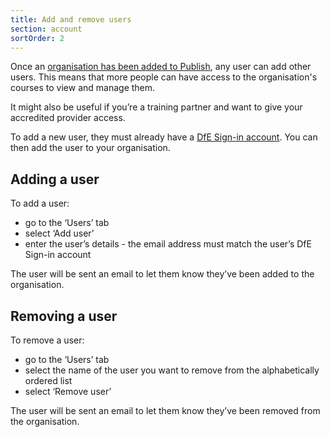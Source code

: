```yaml
---
title: Add and remove users
section: account
sortOrder: 2
---
```


Once an [organisation has been added to Publish](https://www.publish-teacher-training-courses.service.gov.uk/how-to-use-this-service/add-an-organisation), any user can add other users. This means that more people can have access to the organisation's courses to view and manage them.

It might also be useful if you’re a training partner and want to give your accredited provider access.

To add a new user, they must already have a [DfE Sign-in account](https://services.signin.education.gov.uk). You can then add the user to your organisation.

## Adding a user

To add a user:

- go to the ‘Users’ tab
- select ‘Add user’
- enter the user’s details - the email address must match the user’s DfE Sign-in account

The user will be sent an email to let them know they’ve been added to the organisation.

## Removing a user

To remove a user:

- go to the ‘Users’ tab
- select the name of the user you want to remove from the alphabetically ordered list
- select ‘Remove user’

The user will be sent an email to let them know they’ve been removed from the organisation.
